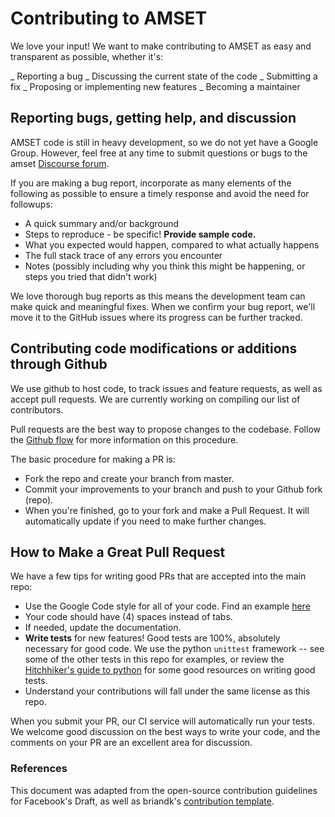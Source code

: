 # Contributing to AMSET

We love your input! We want to make contributing to AMSET as easy and
transparent as possible, whether it's:

_ Reporting a bug
_ Discussing the current state of the code
_ Submitting a fix
_ Proposing or implementing new features
_ Becoming a maintainer

## Reporting bugs, getting help, and discussion

AMSET code is still in heavy development, so we do not yet have a Google Group.
However, feel free at any time to submit questions or bugs to the amset
[Discourse forum](https://hackingmaterials.discourse.group/c/matminer).

If you are making a bug report, incorporate as many elements of the following as
possible to ensure a timely response and avoid the need for followups:

- A quick summary and/or background
- Steps to reproduce - be specific! **Provide sample code.**
- What you expected would happen, compared to what actually happens
- The full stack trace of any errors you encounter
- Notes (possibly including why you think this might be happening, or steps you
tried that didn't work)

We love thorough bug reports as this means the development team can make quick
and meaningful fixes. When we confirm your bug report, we'll move it to the
GitHub issues where its progress can be further tracked.

## Contributing code modifications or additions through Github

We use github to host code, to track issues and feature requests, as well as
accept pull requests. We are currently working on compiling our list of
contributors.

Pull requests are the best way to propose changes to the codebase. Follow the
[Github flow](https://www.atlassian.com/git/tutorials/comparing-workflows/forking-workflow)
for more information on this procedure.

The basic procedure for making a PR is:
* Fork the repo and create your branch from master.
* Commit your improvements to your branch and push to your Github fork (repo).
* When you're finished, go to your fork and make a Pull Request. It will
automatically update if you need to make further changes.

## How to Make a **Great** Pull Request

We have a few tips for writing good PRs that are accepted into the main repo:

- Use the Google Code style for all of your code. Find an example
  [here](https://sphinxcontrib-napoleon.readthedocs.io/en/latest/example_google.html)
- Your code should have (4) spaces instead of tabs.
- If needed, update the documentation.
- **Write tests** for new features! Good tests are 100%, absolutely necessary
  for good code. We use the python `unittest` framework -- see some of the
  other tests in this repo for examples, or review the
  [Hitchhiker's guide to python](https://docs.python-guide.org/writing/tests/)
  for some good resources on writing good tests.
- Understand your contributions will fall under the same license as this repo.

When you submit your PR, our CI service will automatically run your tests.
We welcome good discussion on the best ways to write your code, and the comments
on your PR are an excellent area for discussion.

### References

This document was adapted from the open-source contribution guidelines for
Facebook's Draft, as well as briandk's
[contribution template](https://gist.github.com/briandk/3d2e8b3ec8daf5a27a62).
